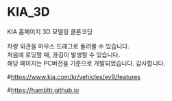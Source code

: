 # KIA_3D
KIA 홈페이지 3D 모델링 클론코딩

차량 외관을 마우스 드래그로 돌려볼 수 있습니다.<br>
처음에 로딩할 때, 끊김이 발생할 수 있습니다.<br>
해당 페이지는 PC버전을 기준으로 개발되었습니다. 감사합니다.<br>

#https://www.kia.com/kr/vehicles/ev9/features

#https://hambltr.github.io
